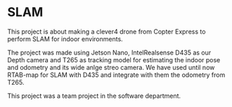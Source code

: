 # SLAM 
This project is about making a clever4 drone from Copter Express to perform SLAM for indoor environments.

The project was made using Jetson Nano, IntelRealsense D435 as our Depth camera and T265 as tracking model for estimating the indoor pose and odometry and its wide anlge streo camera.
We have used until now RTAB-map for SLAM with D435 and integrate with them the odometry from T265.

This project was a team project in the software department.
